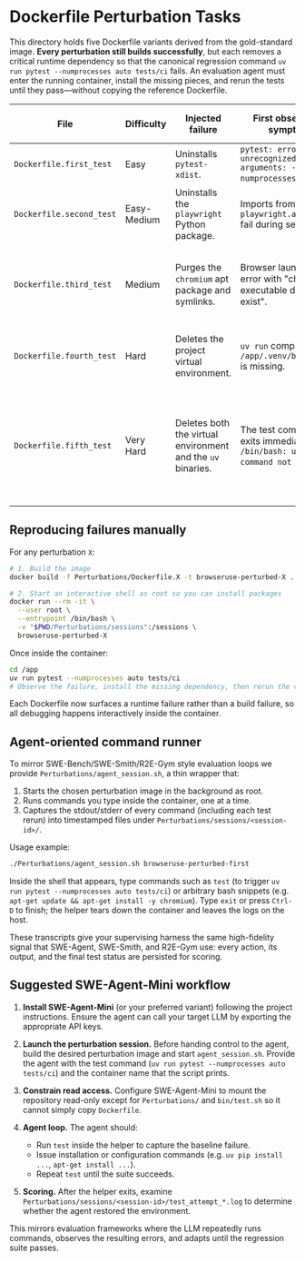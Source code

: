 # Dockerfile Perturbation Tasks

This directory holds five Dockerfile variants derived from the gold-standard
image. **Every perturbation still builds successfully**, but each removes a
critical runtime dependency so that the canonical regression command
`uv run pytest --numprocesses auto tests/ci` fails. An evaluation agent must
enter the running container, install the missing pieces, and rerun the tests
until they pass—without copying the reference Dockerfile.

| File | Difficulty | Injected failure | First observable symptom | Minimal recovery path |
| --- | --- | --- | --- | --- |
| `Dockerfile.first_test` | Easy | Uninstalls `pytest-xdist`. | `pytest: error: unrecognized arguments: --numprocesses`. | `uv pip install pytest-xdist` |
| `Dockerfile.second_test` | Easy-Medium | Uninstalls the `playwright` Python package. | Imports from `playwright.async_api` fail during setup. | `uv pip install playwright` |
| `Dockerfile.third_test` | Medium | Purges the `chromium` apt package and symlinks. | Browser launches error with "chromium executable doesn't exist". | `apt-get update && apt-get install -y chromium` plus recreating symlinks |
| `Dockerfile.fourth_test` | Hard | Deletes the project virtual environment. | `uv run` complains that `/app/.venv/bin/python` is missing. | `uv venv` and `uv sync --all-extras --locked --no-dev` |
| `Dockerfile.fifth_test` | Very Hard | Deletes both the virtual environment and the `uv` binaries. | The test command exits immediately with `/bin/bash: uv: command not found`. | Reinstall uv (e.g. curl installer), recreate the venv, then `uv sync --all-extras --locked --no-dev` |

## Reproducing failures manually

For any perturbation `X`:

```bash
# 1. Build the image
docker build -f Perturbations/Dockerfile.X -t browseruse-perturbed-X .

# 2. Start an interactive shell as root so you can install packages
docker run --rm -it \
  --user root \
  --entrypoint /bin/bash \
  -v "$PWD/Perturbations/sessions":/sessions \
  browseruse-perturbed-X
```

Once inside the container:

```bash
cd /app
uv run pytest --numprocesses auto tests/ci
# Observe the failure, install the missing dependency, then rerun the command
```

Each Dockerfile now surfaces a runtime failure rather than a build failure, so
all debugging happens interactively inside the container.

## Agent-oriented command runner

To mirror SWE-Bench/SWE-Smith/R2E-Gym style evaluation loops we provide
`Perturbations/agent_session.sh`, a thin wrapper that:

1. Starts the chosen perturbation image in the background as root.
2. Runs commands you type inside the container, one at a time.
3. Captures the stdout/stderr of every command (including each test rerun) into
   timestamped files under `Perturbations/sessions/<session-id>/`.

Usage example:

```bash
./Perturbations/agent_session.sh browseruse-perturbed-first
```

Inside the shell that appears, type commands such as `test` (to trigger
`uv run pytest --numprocesses auto tests/ci`) or arbitrary bash snippets
(e.g. `apt-get update && apt-get install -y chromium`). Type `exit` or press
`Ctrl-D` to finish; the helper tears down the container and leaves the logs on
the host.

These transcripts give your supervising harness the same high-fidelity signal
that SWE-Agent, SWE-Smith, and R2E-Gym use: every action, its output, and the
final test status are persisted for scoring.

## Suggested SWE-Agent-Mini workflow

1. **Install SWE-Agent-Mini** (or your preferred variant) following the project
   instructions. Ensure the agent can call your target LLM by exporting the
   appropriate API keys.

2. **Launch the perturbation session.** Before handing control to the agent,
   build the desired perturbation image and start `agent_session.sh`. Provide
   the agent with the test command (`uv run pytest --numprocesses auto tests/ci`)
   and the container name that the script prints.

3. **Constrain read access.** Configure SWE-Agent-Mini to mount the repository
   read-only except for `Perturbations/` and `bin/test.sh` so it cannot simply
   copy `Dockerfile`.

4. **Agent loop.** The agent should:
   - Run `test` inside the helper to capture the baseline failure.
   - Issue installation or configuration commands (e.g. `uv pip install ...`,
     `apt-get install ...`).
   - Repeat `test` until the suite succeeds.

5. **Scoring.** After the helper exits, examine
   `Perturbations/sessions/<session-id>/test_attempt_*.log` to determine whether
   the agent restored the environment.

This mirrors evaluation frameworks where the LLM repeatedly runs commands,
observes the resulting errors, and adapts until the regression suite passes.
